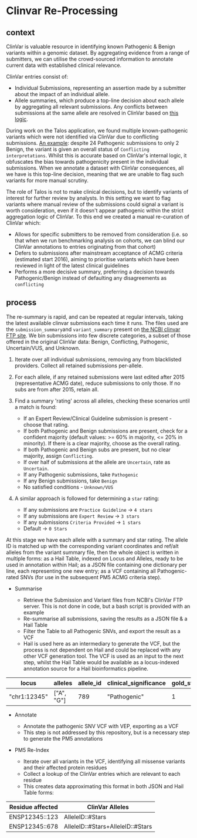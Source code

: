 # Clinvar Re-Processing

## context

ClinVar is valuable resource in identifying known Pathogenic & Benign variants within a genomic dataset. By aggregating evidence from a range of submitters, we can utilise the crowd-sourced information to annotate current data with established clinical relevance.

ClinVar entries consist of:

* Individual Submissions, representing an assertion made by a submitter about the impact of an individual allele.
* Allele summaries, which produce a top-line decision about each allele by aggregating all relevant submissions. Any conflicts between submissions at the same allele are resolved in ClinVar based on [this logic](https://www.ncbi.nlm.nih.gov/clinvar/docs/clinsig/#agg_germline).

During work on the Talos application, we found multiple known-pathogenic variants which were not identified via ClinVar due to conflicting submissions. [An example](https://ncbi.nlm.nih.gov/clinvar/variation/10/): despite 24 Pathogenic submissions to only 2 Benign, the variant is given an overall status of `Conflicting interpretations`. Whilst this is accurate based on ClinVar's internal logic, it obfuscates the bias towards pathogenicity present in the individual submissions. When we annotate a dataset with ClinVar consequences, all we have is this top-line decision, meaning that we are unable to flag such variants for more manual scrutiny.

The role of Talos is not to make clinical decisions, but to identify variants of interest for further review by analysts. In this setting we want to flag variants where manual review of the submissions could signal a variant is worth consideration, even if it doesn't appear pathogenic within the strict aggregation logic of ClinVar. To this end we created a manual re-curation of ClinVar which:

* Allows for specific submitters to be removed from consideration (i.e. so that when we run benchmarking analysis on cohorts, we can blind our ClinVar annotations to entries originating from that cohort)
* Defers to submissions after mainstream acceptance of ACMG criteria (estimated start 2016), aiming to prioritise variants which have been reviewed in light of the latest clinical guidelines
* Performs a more decisive summary, preferring a decision towards Pathogenic/Benign instead of defaulting any disagreements as `conflicting`

## process

The re-summary is rapid, and can be repeated at regular intervals, taking the latest available clinvar submissions each time it runs. The files used are the `submission_summary`and `variant_summary` present on [the NCBI clinvar FTP site](https://ftp.ncbi.nlm.nih.gov/pub/clinvar/tab_delimited/). We bin submissions into few discrete categories, a subset of those offered in the original ClinVar data: Benign, Conflicting, Pathogenic, Uncertain/VUS, and Unknown.

1. Iterate over all individual submissions, removing any from blacklisted providers. Collect all retained submissions per-allele.
2. For each allele, if any retained submissions were last edited after 2015 (representative ACMG date), reduce submissions to only those. If no subs are from after 2015, retain all.
3. Find a summary 'rating' across all alleles, checking these scenarios until a match is found:

   * If an Expert Review/Clinical Guideline submission is present - choose that rating.
   * If both Pathogenic and Benign submissions are present, check for a confident majority (default values: >= 60% in majority, <= 20% in minority). If there is a clear majority, choose as the overall rating.
   * If both Pathogenic and Benign subs are present, but no clear majority, assign `Conflicting`.
   * If over half of submissions at the allele are `Uncertain`, rate as `Uncertain`.
   * If any Pathogenic submissions, take `Pathogenic`
   * If any Benign submissions, take `Benign`
   * No satisfied conditions - `Unknown/VUS`

4. A similar approach is followed for determining a `star` rating:

   * If any submissions are `Practice Guideline` -> `4 stars`
   * If any submissions are `Expert Review` -> `3 stars`
   * If any submissions `Criteria Provided` -> `1 stars`
   * Default -> `0 Stars`

At this stage we have each allele with a summary and star rating. The allele ID is matched up with the corresponding variant coordinates and ref/alt alleles from the variant summary file, then the whole object is written in multiple forms: as a Hail Table, indexed on Locus and Alleles, ready to be used in annotation within Hail; as a JSON file containing one dictionary per line, each representing one new entry; as a VCF containing all Pathogenic-rated SNVs (for use in the subsequent PM5 ACMG criteria step).

* Summarise

  * Retrieve the Submission and Variant files from NCBI's ClinVar FTP server. This is not done in code, but a bash script is provided with an example
  * Re-summarise all submissions, saving the results as a JSON file & a Hail Table
  * Filter the Table to all Pathogenic SNVs, and export the result as a VCF
  * Hail is used here as an intermediary to generate the VCF, but the process is not dependent on Hail and could be replaced with any other VCF generation tool. The VCF is used as an input to the next step, whilst the Hail Table would be available as a locus-indexed annotation source for a Hail bioinformatics pipeline.

| locus        | alleles    | allele_id | clinical_significance | gold_stars |
|--------------|------------|-----------|-----------------------|------------|
| "chr1:12345" | ["A", "G"] | 789       | "Pathogenic"          | 1          |

* Annotate
  * Annotate the pathogenic SNV VCF with VEP, exporting as a VCF
  * This step is not addressed by this repository, but is a necessary step to generate the PM5 annotations

* PM5 Re-Index
  * Iterate over all variants in the VCF, identifying all missense variants and their affected protein residues
  * Collect a lookup of the ClinVar entries which are relevant to each residue
  * This creates data approximating this format in both JSON and Hail Table forms:

| Residue affected | ClinVar Alleles                   |
|------------------|-----------------------------------|
| ENSP12345::123   | AlleleID::#Stars                  |
| ENSP12345::678   | AlleleID::#Stars+AlleleID::#Stars |
